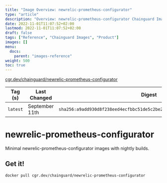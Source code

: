 ```yaml
---
title: "Image Overview: newrelic-prometheus-configurator"
type: "article"
description: "Overview: newrelic-prometheus-configurator Chainguard Image"
date: 2022-11-01T11:07:52+02:00
lastmod: 2022-11-01T11:07:52+02:00
draft: false
tags: ["Reference", "Chainguard Images", "Product"]
images: []
menu:
  docs:
    parent: "images-reference"
weight: 500
toc: true
---
```


[cgr.dev/chainguard/newrelic-prometheus-configurator](https://github.com/chainguard-images/images/tree/main/images/newrelic-prometheus-configurator)

| Tag (s)   | Last Changed   | Digest                                                                    |
|-----------|----------------|---------------------------------------------------------------------------|
|  `latest` | September 11th | `sha256:a9add930d8f238eed4ecfbbc51de5c2be28492d4800af8df1f37f2f0add94c44` |

# newrelic-prometheus-configurator

Minimal newrelic-prometheus-configurator images with nightly builds.

## Get it!

```shell
docker pull cgr.dev/chainguard/newrelic-prometheus-configurator
```
